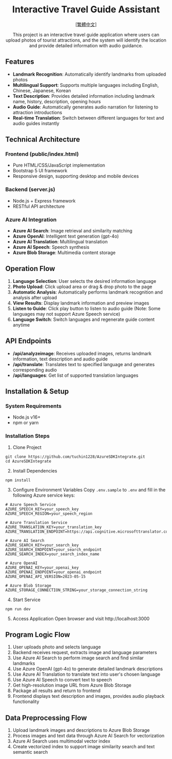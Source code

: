 <div align="center">

# Interactive Travel Guide Assistant
[[繁體中文]](readme.md)

This project is an interactive travel guide application where users can upload photos of tourist attractions, and the system will identify the location and provide detailed information with audio guidance.

</div>

## Features

- **Landmark Recognition**: Automatically identify landmarks from uploaded photos
- **Multilingual Support**: Supports multiple languages including English, Chinese, Japanese, Korean
- **Text Description**: Provides detailed information including landmark name, history, description, opening hours
- **Audio Guide**: Automatically generates audio narration for listening to attraction introductions
- **Real-time Translation**: Switch between different languages for text and audio guides instantly

## Technical Architecture

### Frontend (public/index.html)
- Pure HTML/CSS/JavaScript implementation
- Bootstrap 5 UI framework
- Responsive design, supporting desktop and mobile devices

### Backend (server.js)
- Node.js + Express framework
- RESTful API architecture

### Azure AI Integration
- **Azure AI Search**: Image retrieval and similarity matching
- **Azure OpenAI**: Intelligent text generation (gpt-4o)
- **Azure AI Translation**: Multilingual translation
- **Azure AI Speech**: Speech synthesis
- **Azure Blob Storage**: Multimedia content storage

## Operation Flow

1. **Language Selection**: User selects the desired information language
2. **Photo Upload**: Click upload area or drag & drop photo to the page
3. **Automatic Analysis**: Automatically performs landmark recognition and analysis after upload
4. **View Results**: Display landmark information and preview images
5. **Listen to Guide**: Click play button to listen to audio guide (Note: Some languages may not support Azure Speech service)
6. **Language Switch**: Switch languages and regenerate guide content anytime

## API Endpoints

- **/api/analyzeimage**: Receives uploaded images, returns landmark information, text description and audio guide
- **/api/translate**: Translates text to specified language and generates corresponding audio
- **/api/languages**: Get list of supported translation languages

## Installation & Setup

### System Requirements
- Node.js v16+
- npm or yarn

### Installation Steps

1. Clone Project
```
git clone https://github.com/tuchin1228/AzureSDKIntegrate.git
cd AzureSDKIntegrate
```

2. Install Dependencies
```
npm install
```

3. Configure Environment Variables
Copy `.env.sample` to `.env` and fill in the following Azure service keys:

```
# Azure Speech Service
AZURE_SPEECH_KEY=your_speech_key
AZURE_SPEECH_REGION=your_speech_region

# Azure Translation Service
AZURE_TRANSLATION_KEY=your_translation_key
AZURE_TRANSLATION_ENDPOINT=https://api.cognitive.microsofttranslator.com/

# Azure AI Search
AZURE_SEARCH_KEY=your_search_key
AZURE_SEARCH_ENDPOINT=your_search_endpoint
AZURE_SEARCH_INDEX=your_search_index_name

# Azure OpenAI
AZURE_OPENAI_KEY=your_openai_key
AZURE_OPENAI_ENDPOINT=your_openai_endpoint
AZURE_OPENAI_API_VERSION=2023-05-15

# Azure Blob Storage
AZURE_STORAGE_CONNECTION_STRING=your_storage_connection_string
```

4. Start Service
```
npm run dev
```

5. Access Application
Open browser and visit http://localhost:3000

## Program Logic Flow

1. User uploads photo and selects language
2. Backend receives request, extracts image and language parameters
3. Use Azure AI Search to perform image search and find similar landmarks
4. Use Azure OpenAI (gpt-4o) to generate detailed landmark descriptions
5. Use Azure AI Translation to translate text into user's chosen language
6. Use Azure AI Speech to convert text to speech
7. Get high-resolution image URL from Azure Blob Storage
8. Package all results and return to frontend
9. Frontend displays text description and images, provides audio playback functionality

## Data Preprocessing Flow

1. Upload landmark images and descriptions to Azure Blob Storage
2. Process images and text data through Azure AI Search for vectorization
3. Azure AI Search uses multimodal vector index
4. Create vectorized index to support image similarity search and text semantic search
